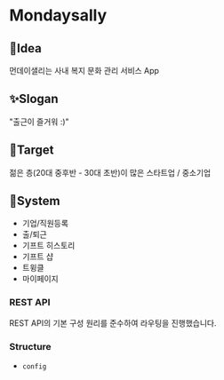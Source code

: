 # Mondaysally

## 💭Idea
먼데이샐리는 사내 복지 문화 관리 서비스 App

## ✨Slogan
"출근이 즐거워 :)"

## 🎯Target
젊은 층(20대 중후반 - 30대 초반)이 많은 스타트업 / 중소기업

## 🌟System
* 기업/직원등록
* 출/퇴근
* 기프트 히스토리
* 기프트 샵
* 트윙클
* 마이페이지

### REST API
REST API의 기본 구성 원리를 준수하여 라우팅을 진행했습니다.

### Structure
- `config`
